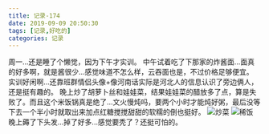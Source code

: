 ```yaml
---
title: 记录-174
date: 2019-09-09 20:50:30
tags: [记录,好吃的]
categories: 记录
---
```

周一...还是睡了个懒觉，因为下午才实训。
中午试着吃了下那家的炸酱面...面真的好多啊，就是酱很少...感觉味道不怎么样，云吞面也是，不过价格足够便宜。
实训好闲啊...还靠班群情侣头像+像河南话实际是河北人的信息认识了旁边俩人，还是挺有趣的。
晚上炒了胡萝卜丝和娃娃菜，结果娃娃菜的醋放多了点，算是失败了。而且这个米饭锅真是绝了...文火慢炖吗，要两个小时才能炖好粥，最后没等下去一个半小时就取出来加点红糖搅搅甜甜的软糯的倒也挺好。
![炒菜](/img/记录174-1.jpg)
![稀饭](/img/记录174-2.jpg)
晚上薅了下头发...掉了好多...感觉要秃了？还挺可怕的。
